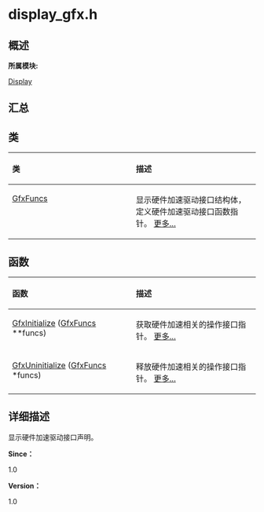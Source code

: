 # display\_gfx.h<a name="ZH-CN_TOPIC_0000001343000817"></a>

## **概述**<a name="section121418197083931"></a>

**所属模块:**

[Display](_display.md)

## **汇总**<a name="section722176286083931"></a>

## 类<a name="nested-classes"></a>

<a name="table1082245891083931"></a>
<table><thead align="left"><tr id="row826835566083931"><th class="cellrowborder" valign="top" width="50%" id="mcps1.1.3.1.1"><p id="p673113667083931"><a name="p673113667083931"></a><a name="p673113667083931"></a>类</p>
</th>
<th class="cellrowborder" valign="top" width="50%" id="mcps1.1.3.1.2"><p id="p1603972871083931"><a name="p1603972871083931"></a><a name="p1603972871083931"></a>描述</p>
</th>
</tr>
</thead>
<tbody><tr id="row12171919083931"><td class="cellrowborder" valign="top" width="50%" headers="mcps1.1.3.1.1 "><p id="p714002400083931"><a name="p714002400083931"></a><a name="p714002400083931"></a><a href="_gfx_funcs.md">GfxFuncs</a></p>
</td>
<td class="cellrowborder" valign="top" width="50%" headers="mcps1.1.3.1.2 "><p id="p1046609881083931"><a name="p1046609881083931"></a><a name="p1046609881083931"></a>显示硬件加速驱动接口结构体，定义硬件加速驱动接口函数指针。 <a href="_gfx_funcs.md">更多...</a></p>
</td>
</tr>
</tbody>
</table>

## 函数<a name="func-members"></a>

<a name="table68780366083931"></a>
<table><thead align="left"><tr id="row312732941083931"><th class="cellrowborder" valign="top" width="50%" id="mcps1.1.3.1.1"><p id="p1257819665083931"><a name="p1257819665083931"></a><a name="p1257819665083931"></a>函数</p>
</th>
<th class="cellrowborder" valign="top" width="50%" id="mcps1.1.3.1.2"><p id="p1119721319083931"><a name="p1119721319083931"></a><a name="p1119721319083931"></a>描述</p>
</th>
</tr>
</thead>
<tbody><tr id="row1897983345083931"><td class="cellrowborder" valign="top" width="50%" headers="mcps1.1.3.1.1 "><p id="p1530825314083931"><a name="p1530825314083931"></a><a name="p1530825314083931"></a><a href="_display.md#ga251580eb0614b601ef2c901c722a59d3">GfxInitialize</a> (<a href="_gfx_funcs.md">GfxFuncs</a> **funcs)</p>
</td>
<td class="cellrowborder" valign="top" width="50%" headers="mcps1.1.3.1.2 "><p id="p523865200083931"><a name="p523865200083931"></a><a name="p523865200083931"></a>获取硬件加速相关的操作接口指针。 <a href="_display.md#ga251580eb0614b601ef2c901c722a59d3">更多...</a></p>
</td>
</tr>
<tr id="row1150950137083931"><td class="cellrowborder" valign="top" width="50%" headers="mcps1.1.3.1.1 "><p id="p956127880083931"><a name="p956127880083931"></a><a name="p956127880083931"></a><a href="_display.md#ga32595139adb26cfaacf709661b29b347">GfxUninitialize</a> (<a href="_gfx_funcs.md">GfxFuncs</a> *funcs)</p>
</td>
<td class="cellrowborder" valign="top" width="50%" headers="mcps1.1.3.1.2 "><p id="p1212315352083931"><a name="p1212315352083931"></a><a name="p1212315352083931"></a>释放硬件加速相关的操作接口指针。 <a href="_display.md#ga32595139adb26cfaacf709661b29b347">更多...</a></p>
</td>
</tr>
</tbody>
</table>

## **详细描述**<a name="section1920057325083931"></a>

显示硬件加速驱动接口声明。

**Since：**

1.0

**Version：**

1.0

